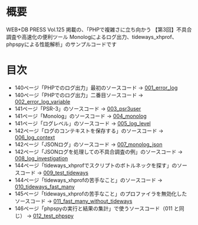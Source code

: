 # 概要
WEB+DB PRESS Vol.125 掲載の、「PHPで複雑さに立ち向かう 【第3回】不具合調査や高速化の便利ツール Monologによるログ出力、tideways_xhprof、phpspyによる性能解析」のサンプルコードです

# 目次
- 140ページ「PHPでのログ出力」最初のソースコード → [001_error_log](001_error_log)
- 140ページ「PHPでのログ出力」二番目ソースコード → [002_error_log_variable](002_error_log_variable)
- 141ページ「PSR-3」のソースコード → [003_psr3user](003_psr3user)
- 141ページ「Monolog」のソースコード → [004_monolog](004_monolog)
- 141ページ「ログレベル」のソースコード → [005_log_level](005_log_level)
- 142ページ「ログのコンテキストを保存する」のソースコード → [006_log_context](006_log_context)
- 142ページ「JSONログ」のソースコード → [007_monolog_json](007_monolog_json)
- 142ページ「JSONログを処理しての不具合調査の例」のソースコード → [008_log_investigation](008_log_investigation)
- 144ページ「tideways_xhprofでスクリプトのボトルネックを探す」のソースコード → [009_test_tideways](009_test_tideways)
- 144ページ「tideways_xhprofの苦手なこと」のソースコード → [010_tideways_fast_many](010_tideways_fast_many)
- 145ページ「tideways_xhprofの苦手なこと」のプロファイラを無効化したソースコード → [011_fast_many_without_tideways](011_fast_many_without_tideways)
- 146ページ「phpspyの実行と結果の集計」で使うソースコード（011 と同じ） → [012_test_phpspy](012_test_phpspy)
